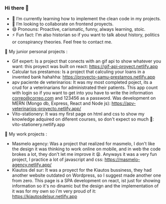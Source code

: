 ### Hi there 👋

- 🌱 I’m currently learning how to implement the clean code in my projects.
- 👯 I’m looking to collaborate on frontend proyects.
- 😄 Pronouns: Proactive, carismatic, funny, always learning, stoic.
- ⚡ Fun fact: I'm also historian so if you want to talk about history, politics or conspirancy theories. Feel free to contact me.

🤠 My junior personal projects : 
- Gif expert: Is a project that conects with an gif api to show whatever you want: this proyect was built on react:   https://gif-api-proyect.netlify.app
- Calcular tus prestamos: Is a project that calculing your loans in a invented bank hahahha:   https://proyecto-samu-prestamos.netlify.app
- apv paciente de veterinarios: It was my most completed poject, its a crud for a veterinarians for administrated their patients. This app count with login so if you want to get into you have to write the information correo@correo.com and 123456 as a password. Was development on MERN (Mongo db, Express, React and Node js):   https://apv-veterinarios-proyecto.netlify.app/ 
- Vito-stationery:  It was my first page on html and css to show my knowledge adquired on diferent courses, so don't expect so much 🥺:   vito-stationery.netlify.app

🤖 My work projects : 
- Masmelo agency: Was a project that realized for masmelo, I don't like the design it was thinking to work online on mobile, and in web the code brokes a lot, they don't let me improve it 😫. Anyways it was a very fun project, I practice a lot of javascript and css: https://masmelo-agency.netlify.app/
- Kiautos del sur: It was a proyect for the Kiautos bussiness, they had another website outdated on Wordpress, so I suggest made another one from zero. This page is a SPA development on react, ist just for showing information so it's no dinamic but the design and the implementation of it was for my own so i'm very proud of it: https://kiautosdelsur.netlify.app
